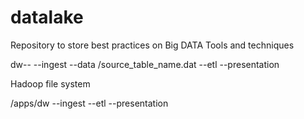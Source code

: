 # datalake
Repository to store best practices on Big DATA Tools and techniques




dw--
    --ingest
      --data
        /source_table_name.dat
    --etl
    --presentation


Hadoop file system    
    
/apps/dw
        --ingest
        --etl
        --presentation
